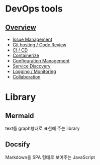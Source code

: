 
# DevOps tools
## [Overview](/devops-tools/)
* [Issue Management](/devops-tools/issue-management)
* [Git hosting / Code Review](/devops-tools/git-hosting)
* [CI / CD](/devops-tools/ci-cd)
* [Containerize](/devops-tools/containerize)
* [Configuration Management](/devops-tools/configuration-management)
* [Service Discovery](/devops-tools/service-discovery)
* [Logging / Monitoring](/devops-tools/monitor)
* [Collaboration](/devops-tools/collaboration)

# Library
## Mermaid
text를 graph형태로 표현해 주는 library

## Docsify
Markdown을 SPA 형태로 보여주는 JavaScript

